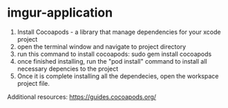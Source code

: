 # imgur-application
1) Install Cocoapods - a library that manage dependencies for your xcode project
2) open the terminal window and navigate to project directory
3) run this command to install cocoapods: sudo gem install cocoapods
4) once finished installing, run the "pod install" command to install all necessary depencies to the project
5) Once it is complete installing all the dependecies, open the workspace project file. 


Additional resources: 
https://guides.cocoapods.org/
